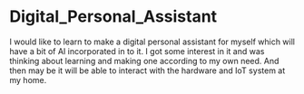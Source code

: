 # Digital_Personal_Assistant


I would like to learn to make a digital personal assistant for myself which will have a bit of AI incorporated in to it. I got some interest in it and was thinking about learning and making one according to my own need. And then may be it will be able to interact with the hardware and IoT system at my home.
